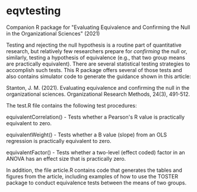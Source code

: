 # eqvtesting
Companion R package for "Evaluating Equivalence and Confirming the Null in the Organizational Sciences" (2021)

Testing and rejecting the null hypothesis is a routine part of quantitative research, but relatively few  researchers prepare for 
*confirming* the null or, similarly, testing a hypothesis of equivalence (e.g., that two group means are practically equivalent). There are several
statistical testing strategies to accomplish such tests. This R package offers several of those tests and also contains simulator code to generate
the guidance shown in this article:

Stanton, J. M. (2021). Evaluating equivalence and confirming the null in the organizational sciences. Organizational Research Methods, 24(3), 491-512.

The test.R file contains the following test procedures:

equivalentCorrelation() - Tests whether a Pearson's R value is practically equivalent to zero.

equivalentWeight() - Tests whether a B value (slope) from an OLS regression is practically equivalent to zero.

equivalentFactor() - Tests whether a two-level (effect coded) factor in an ANOVA has an effect size that is practically zero.

In addition, the file article.R contains code that generates the tables and figures from the article, including examples of how to use the TOSTER package 
to conduct equivalence tests between the means of two groups.
